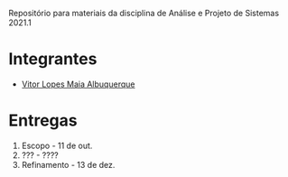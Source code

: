 Repositório para materiais da disciplina de Análise e Projeto de Sistemas 2021.1

# Integrantes
- [Vitor Lopes Maia Albuquerque](mailto:vlma@cin.ufpe.br)

# Entregas
1. Escopo        - 11 de out.
2. ???           - ????
3. Refinamento   - 13 de dez.
